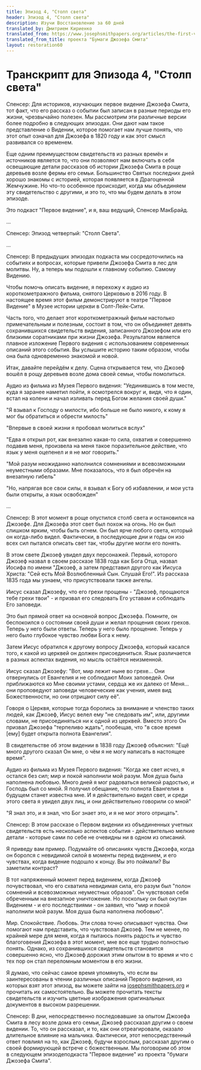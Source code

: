 ```yaml
---
title: Эпизод 4, "Столп света"
header: Эпизод 4, "Столп света"
description: Изучи Восстановление за 60 дней
translated_by: Дмитрием Кириенко
translated_from: https://www.josephsmithpapers.org/articles/the-first-vision-podcast-episode-4-transcript
translated_from_title: проекта "Бумаги Джозефа Смита"
layout: restoration60
---
```


# Транскрипт для Эпизода 4, "Столп света"

Спенсер: Для историков, изучающих первое видение Джозефа Смита, тот факт, что его рассказ о событии был записан в разные периоды его жизни, чрезвычайно полезен. Мы рассмотрим эти различные версии более подробно в следующих эпизодах. Они дают нам такое представление о Видении, которое помогает нам лучше понять, что этот опыт означал для Джозефа в 1820 году и как этот смысл развивался со временем.

Еще одним преимуществом свидетельств из разных времён  и источников является то, что они позволяют нам включать в себя освещающие детали рассказов об истории Джозефа Смита в роще деревьев возле фермы его семьи. Большинство Святых последних дней хорошо знакомы с историей, которая появляется в Драгоценной Жемчужине. Но что-то особенное происходит, когда мы объединяем эту свидетельство с другими, и это то, что мы будем делать в этом эпизоде.

Это подкаст "Первое видение", и я, ваш ведущий, Спенсер МакБрайд.

...

Спенсер: Эпизод четвертый: "Столп Света".

...

Спенсер: В предыдущих эпизодах подкаста мы сосредоточились на событиях и вопросах, которые привели Джозефа Смита в лес для молитвы. Ну, а теперь мы подошли к главному событию. Самому Видению.

Чтобы помочь описать видение, я перехожу к аудио из короткометражного фильма, снятого Церковью в 2016 году. В настоящее время этот фильм демонстрируют в театре "Первое Видение" в Музее истории церкви в Солт-Лейк-Сити.

Часть того, что делает этот короткометражный фильм настолько примечательным и полезным, состоит в том, что он объединяет девять сохранившихся свидетельств видения, записанного Джозефом или его близкими соратниками при жизни Джозефа. Результатом является плавное изложение Первого видения с использованием современных описаний этого события. Вы услышите историю таким образом, чтобы она была одновременно знакомой и новой.

Итак, давайте перейдём к делу. Сцена открывается тем, что Джозеф вошёл в рощу деревьев возле дома своей семьи, чтобы помолиться.

Аудио из фильма из Музея Первого видения: "Уединившись в том месте, куда я заранее наметил пойти, я осмотрелся вокруг и, видя, что я один, встал на колени и начал изливать перед Богом желания своей души."

"Я взывал к Господу о милости, ибо больше не было никого, к кому я мог бы обратиться и обрести милость"

"Впервые в своей жизни я пробовал молиться вслух"

"Едва я открыл рот, как внезапно какая-то сила, охватив и совершенно подавив меня, произвела на меня такое поразительное действие, что язык у меня оцепенел и я не мог говорить."

"Мой разум неожиданно наполнился сомнениями и всевозможными неуместными образами. Мне показалось, что я был обречён на внезапную гибель"

"Но, напрягая все свои силы, я взывал к Богу об избавлении, и мои уста были открыты, а язык освобожден"

...

Спенсер: В этот момент в роще опустился столб света и остановился на Джозефе. Для Джозефа этот свет был похож на огонь. Но он был слишком ярким, чтобы быть огнем. Он был ярче любого света, который он когда-либо видел. Фактически, в последующие дни и годы он изо всех сил пытался описать свет так, чтобы другие могли его понять.

В этом свете Джозеф увидел двух персонажей. Первый, которого Джозеф назвал в своем рассказе 1838 года как Бога Отца, назвал Иосифа по имени "Джозеф, а затем представил другого как Иисуса Христа: "Сей есть Мой Возлюбленный Сын. Слушай Его!". Из рассказа 1835 года мы узнаем, что присутствовали также ангелы.

Иисус сказал Джозефу, что его грехи прощены - "Джозеф, прощаются тебе грехи твои" - и призвал его следовать Его уставам и соблюдать Его заповеди.

Это был прямой ответ на основной вопрос Джозефа. Помните, он беспокоился о состоянии своей души и желал прощения своих грехов. Теперь у него были ответы. Теперь у него было прощение. Теперь у него было глубокое чувство любви Бога к нему.

Затем Иисус обратился к другому вопросу Джозефа, который касался того, к какой из церквей он должен присоединиться. Язык различается в разных аспектах видения, но мысль остаётся неизменной.

Иисус сказал Джозефу: "Вот, мир лежит ныне во грехе... Они отвернулись от Евангелия и не соблюдают Моих заповедей. Они приближаются ко Мне своими устами, сердца же их далеко от Меня... они проповедуют заповеди человеческие как учения, имея вид Божественности, но они отрицают силу её".

Говоря о Церквя, которые тогда боролись за внимание и членство таких людей, как Джозеф, Иисус велел ему "не следовать им", или, другими словами, не присоединяться ни к одной из церквей. Вместо этого Он призвал Джозефа "терпеливо ждать", пообещав, что "в свое время [ему] будет открыта полнота Евангелия".

В свидетельстве об этом видении в 1838 году Джозеф объяснил: "Ещё много другого сказал Он мне, о чём я не могу написать в настоящее время".

Аудио из фильма из Музея Первого видения: "Когда же свет исчез, я остался без сил; мир и покой наполнили мой разум. Моя душа была наполнена любовью. Много дней я мог радоваться великой радостью, и Господь был со мной. Я получил обещание, что полнота Евангелия в будущем станет известна мне. И я действительно видел свет, и среди этого света я увидел двух лиц, и они действительно говорили со мной"

"Я знал это, и я знал, что Бог знает это, и я не мог этого отрицать".

Спенсер: В этом рассказе о Первом видении из объединенных учетных свидетельств есть несколько аспектов события - действительно мелкие детали - которые сами по себе не очевидны ни в одном из описаний.

Я приведу вам пример. Подумайте об описаниях чувств Джозефа, когда он боролся с невидимой силой в моменты перед видением, и его чувствах, когда видение подошло к концу. Вы это поймали? Вы заметили контраст?

В тот напряженный момент перед видением, когда Джозеф почувствовал, что его схватила невидимая сила, его разум был "полон сомнений и всевозможных неуместных образов". Он чувствовал себя обреченным на внезапное уничтожение. Но поскольку он был окутан Видением - и его последствиями - он заявил, что "мир и покой наполнили мой разум. Моя душа была наполнена любовью".

Мир. Спокойствие. Любовь. Эти слова точно описывают чувства. Они помогают нам представить, что чувствовал Джозеф. Тем не менее, по крайней мере для меня, когда я пытаюсь понять радость и чувство благоговения Джозефа в этот момент, мне все еще трудно полностью понять. Однако, из сохранившихся свидетельств становится совершенно ясно, что Джозеф дорожил этим опытом в то время и что с тех пор он стал переломным моментом в его жизни.

Я думаю, что сейчас самое время упомянуть, что если вы заинтересованы в чтении различных описаний Первого видения, из которых взят этот эпизод, вы можете зайти на [josephsmithpapers.org](https://josephsmithpapers.org) и прочитать их самостоятельно. Вы можете прочитать тексты свидетельств и изучить цветные изображения оригинальных документов в высоком разрешении.

Спенсер: В дни, непосредственно последовавшие за опытом Джозефа Смита в лесу возле дома его семьи, Джозеф рассказал другим о своем видении. То, что он рассказал, и то, как они отреагировали, оказало длительное влияние на мальчика. Фактически, этот непосредственный ответ повлиял на то, как Джозеф, будучи взрослым, рассказал другим о своей формирующей встрече с божественным. Мы поговорим об этом в следующем эпизоде ​​подкаста "Первое видение" из проекта "бумаги Джозефа Смита".